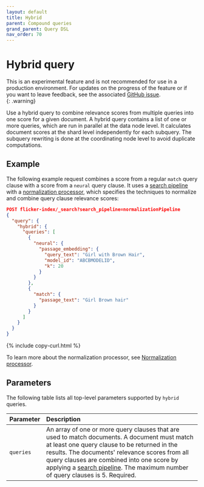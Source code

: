 ```yaml
---
layout: default
title: Hybrid
parent: Compound queries
grand_parent: Query DSL
nav_order: 70
---
```


# Hybrid query

This is an experimental feature and is not recommended for use in a production environment. For updates on the progress of the feature or if you want to leave feedback, see the associated [GitHub issue](https://github.com/opensearch-project/neural-search/issues/244).    
{: .warning}

Use a hybrid query to combine relevance scores from multiple queries into one score for a given document. A hybrid query contains a list of one or more queries, which are run in parallel at the data node level. It calculates document scores at the shard level independently for each subquery. The subquery rewriting is done at the coordinating node level to avoid duplicate computations.

## Example

The following example request combines a score from a regular `match` query clause with a score from a `neural` query clause. It uses a [search pipeline]({{site.url}}{{site.baseurl}}/search-plugins/search-pipelines/index/) with a [normalization processor]({{site.url}}{{site.baseurl}}/search-plugins/search-pipelines/script-processor/), which specifies the techniques to normalize and combine query clause relevance scores:

```json
POST flicker-index/_search?search_pipeline=normalizationPipeline
{
  "query": {
    "hybrid": {
      "queries": [
        {
          "neural": {
            "passage_embedding": {
              "query_text": "Girl with Brown Hair",
              "model_id": "ABCBMODELID",
              "k": 20
            }
          }
        },
        {
          "match": {
            "passage_text": "Girl Brown hair"
          }
        }
      ]
    }
  }
}
```
{% include copy-curl.html %}

To learn more about the normalization processor, see [Normalization processor]({{site.url}}{{site.baseurl}}/search-plugins/search-pipelines/normalization-processor/).

## Parameters

The following table lists all top-level parameters supported by `hybrid` queries.

Parameter | Description
:--- | :---
`queries` | An array of one or more query clauses that are used to match documents. A document must match at least one query clause to be returned in the results. The documents' relevance scores from all query clauses are combined into one score by applying a [search pipeline]({{site.url}}{{site.baseurl}}/search-plugins/search-pipelines/index/). The maximum number of query clauses is 5. Required.